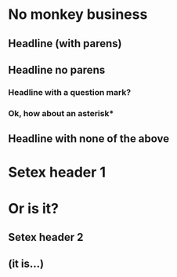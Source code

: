 # No monkey business

## Headline (with parens)

## Headline no parens

### Headline with a question mark?

### Ok, how about an asterisk*

## Headline with none of the above

Setex header 1
==============

Or is it?
=========

Setex header 2
--------------

(it is...)
----------
